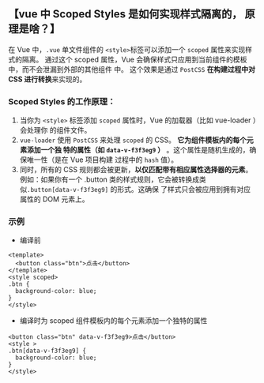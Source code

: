 <!--
 * @Description:
 * @Date: 2024-10-31 17:36:21
 * @LastEditTime: 2024-11-04 11:17:52
-->

## 【vue 中 Scoped Styles 是如何实现样式隔离的， 原理是啥？】

在 Vue 中，`.vue` 单⽂件组件的 `<style>`标签可以添加⼀个 `scoped` 属性来实现样式的隔离。
通过这个 scoped 属性，Vue 会确保样式只应⽤到当前组件的模板中，⽽不会泄漏到外部的其他组件
中。
这个效果是通过 `PostCSS` **在构建过程中对 CSS 进⾏转换**来实现的。

### Scoped Styles 的⼯作原理：

1. 当你为 `<style>` 标签添加 `scoped` 属性时，Vue 的加载器（⽐如 vue-loader ）会处理你
   的组件⽂件。
2. `vue-loader` 使⽤ `PostCSS` 来处理 `scoped` 的 CSS。 **它为组件模板内的每个元素添加⼀个独
   特的属性（如 `data-v-f3f3eg9` ）** 。这个属性是随机⽣成的，确保唯⼀性（是在 Vue 项⽬构建
   过程中的 `hash` 值）。
3. 同时，所有的 CSS 规则都会被更新，**以仅匹配带有相应属性选择器的元素**。例如：如果你有⼀个
   .button 类的样式规则，它会被转换成类似`.button[data-v-f3f3eg9]` 的形式。这确保
   了样式只会被应⽤到拥有对应属性的 DOM 元素上。

### 示例

- 编译前

```vue{4}
<template>
  <button class="btn">点击</button>
</template>
<style scoped>
.btn {
  background-color: blue;
}
</style>
```

- 编译时为 scoped 组件模板内的每个元素添加⼀个独特的属性

```vue{1,3}
<button class="btn" data-v-f3f3eg9>点击</button>
<style >
.btn[data-v-f3f3eg9] {
  background-color: blue;
}
</style>
```
